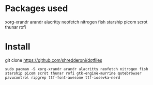 # Packages used
xorg-xrandr
arandr
alacritty
neofetch
nitrogen
fish
starship
picom
scrot
thunar
rofi

# Install
git clone https://github.com/shredderoni/dotfiles
```
sudo pacman -S xorg-xrandr arandr alacritty neofetch nitrogen fish starship picom scrot thunar rofi gtk-engine-murrine qutebrowser pavucontrol ripgrep ttf-font-awesome ttf-iosevka-nerd
```
